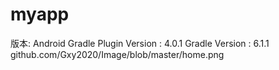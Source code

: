 # myapp
版本:
  Android Gradle Plugin Version : 4.0.1
  Gradle Version : 6.1.1
github.com/Gxy2020/Image/blob/master/home.png
